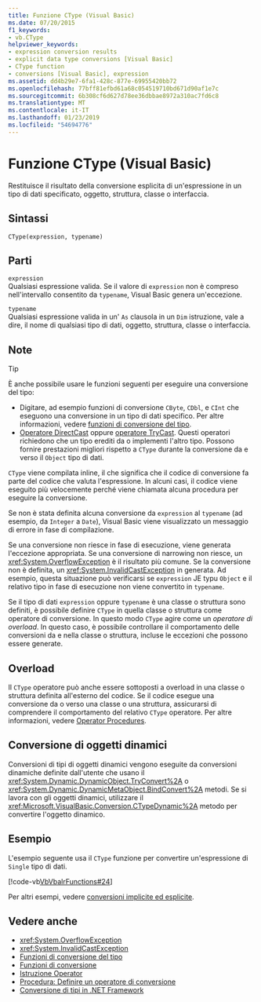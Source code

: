 ```yaml
---
title: Funzione CType (Visual Basic)
ms.date: 07/20/2015
f1_keywords:
- vb.CType
helpviewer_keywords:
- expression conversion results
- explicit data type conversions [Visual Basic]
- CType function
- conversions [Visual Basic], expression
ms.assetid: dd4b29e7-6fa1-428c-877e-69955420bb72
ms.openlocfilehash: 77bff81efbd61a68c054519710bd671d90af1e7c
ms.sourcegitcommit: 6b308cf6d627d78ee36dbbae8972a310ac7fd6c8
ms.translationtype: MT
ms.contentlocale: it-IT
ms.lasthandoff: 01/23/2019
ms.locfileid: "54694776"
---
```

# <a name="ctype-function-visual-basic"></a>Funzione CType (Visual Basic)
Restituisce il risultato della conversione esplicita di un'espressione in un tipo di dati specificato, oggetto, struttura, classe o interfaccia.  
  
## <a name="syntax"></a>Sintassi  
  
```  
CType(expression, typename)  
```  
  
## <a name="parts"></a>Parti  
 `expression`  
 Qualsiasi espressione valida. Se il valore di `expression` non è compreso nell'intervallo consentito da `typename`, Visual Basic genera un'eccezione.  
  
 `typename`  
 Qualsiasi espressione valida in un' `As` clausola in un `Dim` istruzione, vale a dire, il nome di qualsiasi tipo di dati, oggetto, struttura, classe o interfaccia.  
  
## <a name="remarks"></a>Note  
  
> [!TIP]
>  È anche possibile usare le funzioni seguenti per eseguire una conversione del tipo:  
>   
>  -   Digitare, ad esempio funzioni di conversione `CByte`, `CDbl`, e `CInt` che eseguono una conversione in un tipo di dati specifico. Per altre informazioni, vedere [funzioni di conversione del tipo](../../../visual-basic/language-reference/functions/type-conversion-functions.md).  
> -   [Operatore DirectCast](../../../visual-basic/language-reference/operators/directcast-operator.md) oppure [operatore TryCast](../../../visual-basic/language-reference/operators/trycast-operator.md). Questi operatori richiedono che un tipo erediti da o implementi l'altro tipo. Possono fornire prestazioni migliori rispetto a `CType` durante la conversione da e verso il `Object` tipo di dati.  
  
 `CType` viene compilata inline, il che significa che il codice di conversione fa parte del codice che valuta l'espressione. In alcuni casi, il codice viene eseguito più velocemente perché viene chiamata alcuna procedura per eseguire la conversione.  
  
 Se non è stata definita alcuna conversione da `expression` al `typename` (ad esempio, da `Integer` a `Date`), Visual Basic viene visualizzato un messaggio di errore in fase di compilazione.  
  
 Se una conversione non riesce in fase di esecuzione, viene generata l'eccezione appropriata. Se una conversione di narrowing non riesce, un <xref:System.OverflowException> è il risultato più comune. Se la conversione non è definita, un <xref:System.InvalidCastException> in generata. Ad esempio, questa situazione può verificarsi se `expression` JE typu `Object` e il relativo tipo in fase di esecuzione non viene convertito in `typename`.  
  
 Se il tipo di dati `expression` oppure `typename` è una classe o struttura sono definiti, è possibile definire `CType` in quella classe o struttura come operatore di conversione. In questo modo `CType` agire come un *operatore di overload*. In questo caso, è possibile controllare il comportamento delle conversioni da e nella classe o struttura, incluse le eccezioni che possono essere generate.  
  
## <a name="overloading"></a>Overload  
 Il `CType` operatore può anche essere sottoposti a overload in una classe o struttura definita all'esterno del codice. Se il codice esegue una conversione da o verso una classe o una struttura, assicurarsi di comprendere il comportamento del relativo `CType` operatore. Per altre informazioni, vedere [Operator Procedures](../../../visual-basic/programming-guide/language-features/procedures/operator-procedures.md).  
  
## <a name="converting-dynamic-objects"></a>Conversione di oggetti dinamici  
 Conversioni di tipi di oggetti dinamici vengono eseguite da conversioni dinamiche definite dall'utente che usano il <xref:System.Dynamic.DynamicObject.TryConvert%2A> o <xref:System.Dynamic.DynamicMetaObject.BindConvert%2A> metodi. Se si lavora con gli oggetti dinamici, utilizzare il <xref:Microsoft.VisualBasic.Conversion.CTypeDynamic%2A> metodo per convertire l'oggetto dinamico.  
  
## <a name="example"></a>Esempio  
 L'esempio seguente usa il `CType` funzione per convertire un'espressione di `Single` tipo di dati.  
  
 [!code-vb[VbVbalrFunctions#24](../../../visual-basic/language-reference/functions/codesnippet/VisualBasic/ctype-function_1.vb)]  
  
 Per altri esempi, vedere [conversioni implicite ed esplicite](../../../visual-basic/programming-guide/language-features/data-types/implicit-and-explicit-conversions.md).  
  
## <a name="see-also"></a>Vedere anche
- <xref:System.OverflowException>
- <xref:System.InvalidCastException>
- [Funzioni di conversione del tipo](../../../visual-basic/language-reference/functions/type-conversion-functions.md)
- [Funzioni di conversione](../../../visual-basic/language-reference/functions/conversion-functions.md)
- [Istruzione Operator](../../../visual-basic/language-reference/statements/operator-statement.md)
- [Procedura: Definire un operatore di conversione](../../../visual-basic/programming-guide/language-features/procedures/how-to-define-a-conversion-operator.md)
- [Conversione di tipi in .NET Framework](../../../standard/base-types/type-conversion.md)
